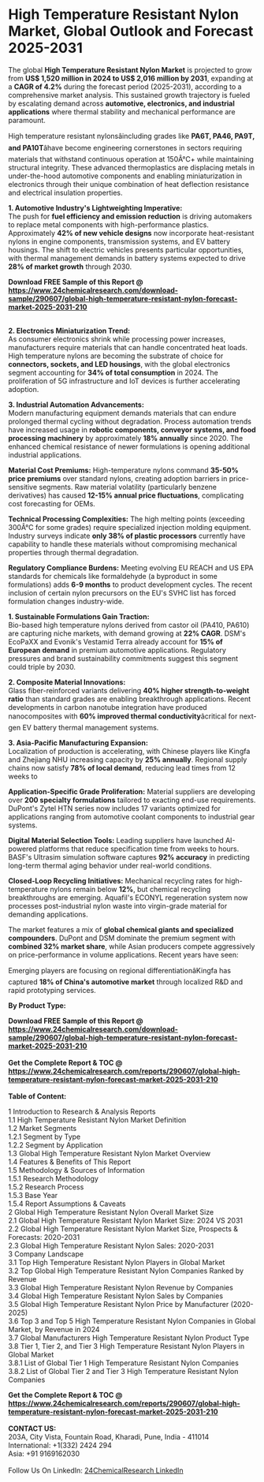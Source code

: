 <h1>High Temperature Resistant Nylon Market, Global Outlook and Forecast 2025-2031</h1><p>The global <strong>High Temperature Resistant Nylon Market</strong> is projected to grow from <strong>US$ 1,520 million in 2024 to US$ 2,016 million by 2031</strong>, expanding at a <strong>CAGR of 4.2%</strong> during the forecast period (2025-2031), according to a comprehensive market analysis. This sustained growth trajectory is fueled by escalating demand across <strong>automotive, electronics, and industrial applications</strong> where thermal stability and mechanical performance are paramount.</p><p>High temperature resistant nylonsâincluding grades like <strong>PA6T, PA46, PA9T, and PA10T</strong>âhave become engineering cornerstones in sectors requiring materials that withstand continuous operation at 150Â°C+ while maintaining structural integrity. These advanced thermoplastics are displacing metals in under-the-hood automotive components and enabling miniaturization in electronics through their unique combination of heat deflection resistance and electrical insulation properties.</p><p><strong>1. Automotive Industry's Lightweighting Imperative:</strong><br>
The push for <strong>fuel efficiency and emission reduction</strong> is driving automakers to replace metal components with high-performance plastics. Approximately <strong>42% of new vehicle designs</strong> now incorporate heat-resistant nylons in engine components, transmission systems, and EV battery housings. The shift to electric vehicles presents particular opportunities, with thermal management demands in battery systems expected to drive <strong>28% of market growth</strong> through 2030.</p><div><b>Download FREE Sample of this Report @ 
            <a href="https://www.24chemicalresearch.com/download-sample/290607/global-high-temperature-resistant-nylon-forecast-market-2025-2031-210">
            https://www.24chemicalresearch.com/download-sample/290607/global-high-temperature-resistant-nylon-forecast-market-2025-2031-210</a></b></div><br><p><strong>2. Electronics Miniaturization Trend:</strong><br>
As consumer electronics shrink while processing power increases, manufacturers require materials that can handle concentrated heat loads. High temperature nylons are becoming the substrate of choice for <strong>connectors, sockets, and LED housings</strong>, with the global electronics segment accounting for <strong>34% of total consumption</strong> in 2024. The proliferation of 5G infrastructure and IoT devices is further accelerating adoption.</p><p><strong>3. Industrial Automation Advancements:</strong><br>
Modern manufacturing equipment demands materials that can endure prolonged thermal cycling without degradation. Process automation trends have increased usage in <strong>robotic components, conveyor systems, and food processing machinery</strong> by approximately <strong>18% annually</strong> since 2020. The enhanced chemical resistance of newer formulations is opening additional industrial applications.</p><p><strong>Material Cost Premiums:</strong> High-temperature nylons command <strong>35-50% price premiums</strong> over standard nylons, creating adoption barriers in price-sensitive segments. Raw material volatility (particularly benzene derivatives) has caused <strong>12-15% annual price fluctuations</strong>, complicating cost forecasting for OEMs.</p><p><strong>Technical Processing Complexities:</strong> The high melting points (exceeding 300Â°C for some grades) require specialized injection molding equipment. Industry surveys indicate <strong>only 38% of plastic processors</strong> currently have capability to handle these materials without compromising mechanical properties through thermal degradation.</p><p><strong>Regulatory Compliance Burdens:</strong> Meeting evolving EU REACH and US EPA standards for chemicals like formaldehyde (a byproduct in some formulations) adds <strong>6-9 months</strong> to product development cycles. The recent inclusion of certain nylon precursors on the EU's SVHC list has forced formulation changes industry-wide.</p><p><strong>1. Sustainable Formulations Gain Traction:</strong><br>
Bio-based high temperature nylons derived from castor oil (PA410, PA610) are capturing niche markets, with demand growing at <strong>22% CAGR</strong>. DSM's EcoPaXX and Evonik's Vestamid Terra already account for <strong>15% of European demand</strong> in premium automotive applications. Regulatory pressures and brand sustainability commitments suggest this segment could triple by 2030.</p><p><strong>2. Composite Material Innovations:</strong><br>
Glass fiber-reinforced variants delivering <strong>40% higher strength-to-weight ratio</strong> than standard grades are enabling breakthrough applications. Recent developments in carbon nanotube integration have produced nanocomposites with <strong>60% improved thermal conductivity</strong>âcritical for next-gen EV battery thermal management systems.</p><p><strong>3. Asia-Pacific Manufacturing Expansion:</strong><br>
Localization of production is accelerating, with Chinese players like Kingfa and Zhejiang NHU increasing capacity by <strong>25% annually</strong>. Regional supply chains now satisfy <strong>78% of local demand</strong>, reducing lead times from 12 weeks to 

</p><p><strong>Application-Specific Grade Proliferation:</strong> Material suppliers are developing over <strong>200 specialty formulations</strong> tailored to exacting end-use requirements. DuPont's Zytel HTN series now includes 17 variants optimized for applications ranging from automotive coolant components to industrial gear systems.</p><p><strong>Digital Material Selection Tools:</strong> Leading suppliers have launched AI-powered platforms that reduce specification time from weeks to hours. BASF's Ultrasim simulation software captures <strong>92% accuracy</strong> in predicting long-term thermal aging behavior under real-world conditions.</p><p><strong>Closed-Loop Recycling Initiatives:</strong> Mechanical recycling rates for high-temperature nylons remain below <strong>12%</strong>, but chemical recycling breakthroughs are emerging. Aquafil's ECONYL regeneration system now processes post-industrial nylon waste into virgin-grade material for demanding applications.</p><p>The market features a mix of <strong>global chemical giants and specialized compounders</strong>. DuPont and DSM dominate the premium segment with <strong>combined 32% market share</strong>, while Asian producers compete aggressively on price-performance in volume applications. Recent years have seen:</p><p>Emerging players are focusing on regional differentiationâKingfa has captured <strong>18% of China's automotive market</strong> through localized R&amp;D and rapid prototyping services.</p><p><strong>By Product Type:</strong></p><div><b>Download FREE Sample of this Report @ 
            <a href="https://www.24chemicalresearch.com/download-sample/290607/global-high-temperature-resistant-nylon-forecast-market-2025-2031-210">
            https://www.24chemicalresearch.com/download-sample/290607/global-high-temperature-resistant-nylon-forecast-market-2025-2031-210</a></b></div><br><div><b>Get the Complete Report & TOC @ 
            <a href="https://www.24chemicalresearch.com/reports/290607/global-high-temperature-resistant-nylon-forecast-market-2025-2031-210">
            https://www.24chemicalresearch.com/reports/290607/global-high-temperature-resistant-nylon-forecast-market-2025-2031-210</a></b></div><br>
            <b>Table of Content:</b><p>1 Introduction to Research & Analysis Reports<br />
 1.1 High Temperature Resistant Nylon Market Definition<br />
 1.2 Market Segments<br />
 1.2.1 Segment by Type<br />
 1.2.2 Segment by Application<br />
 1.3 Global High Temperature Resistant Nylon Market Overview<br />
 1.4 Features & Benefits of This Report<br />
 1.5 Methodology & Sources of Information<br />
 1.5.1 Research Methodology<br />
 1.5.2 Research Process<br />
 1.5.3 Base Year<br />
 1.5.4 Report Assumptions & Caveats<br />
2 Global High Temperature Resistant Nylon Overall Market Size<br />
 2.1 Global High Temperature Resistant Nylon Market Size: 2024 VS 2031<br />
 2.2 Global High Temperature Resistant Nylon Market Size, Prospects & Forecasts: 2020-2031<br />
 2.3 Global High Temperature Resistant Nylon Sales: 2020-2031<br />
3 Company Landscape<br />
 3.1 Top High Temperature Resistant Nylon Players in Global Market<br />
 3.2 Top Global High Temperature Resistant Nylon Companies Ranked by Revenue<br />
 3.3 Global High Temperature Resistant Nylon Revenue by Companies<br />
 3.4 Global High Temperature Resistant Nylon Sales by Companies<br />
 3.5 Global High Temperature Resistant Nylon Price by Manufacturer (2020-2025)<br />
 3.6 Top 3 and Top 5 High Temperature Resistant Nylon Companies in Global Market, by Revenue in 2024<br />
 3.7 Global Manufacturers High Temperature Resistant Nylon Product Type<br />
 3.8 Tier 1, Tier 2, and Tier 3 High Temperature Resistant Nylon Players in Global Market<br />
 3.8.1 List of Global Tier 1 High Temperature Resistant Nylon Companies<br />
 3.8.2 List of Global Tier 2 and Tier 3 High Temperature Resistant Nylon Companies</p><div><b>Get the Complete Report & TOC @ 
            <a href="https://www.24chemicalresearch.com/reports/290607/global-high-temperature-resistant-nylon-forecast-market-2025-2031-210">
            https://www.24chemicalresearch.com/reports/290607/global-high-temperature-resistant-nylon-forecast-market-2025-2031-210</a></b></div><br><b>CONTACT US:</b><br>
            203A, City Vista, Fountain Road, Kharadi, Pune, India - 411014<br>
            International: +1(332) 2424 294<br>
            Asia: +91 9169162030 <br><br>
            Follow Us On LinkedIn: <a href="https://www.linkedin.com/company/24chemicalresearch/">24ChemicalResearch LinkedIn</a>